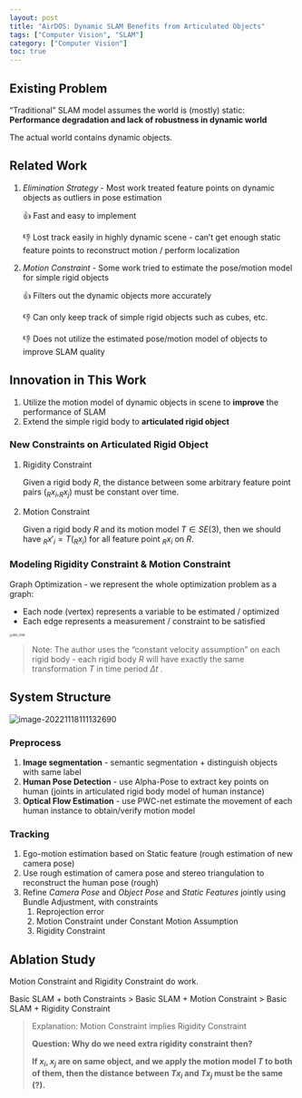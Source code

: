 ```yaml
---
layout: post
title: "AirDOS: Dynamic SLAM Benefits from Articulated Objects"
tags: ["Computer Vision", "SLAM"]
category: ["Computer Vision"]
toc: true
---
```


## Existing Problem

“Traditional” SLAM model assumes the world is (mostly) static: **Performance degradation and lack of robustness in dynamic world**

The actual world contains dynamic objects.

<!--more-->

## Related Work

1. *Elimination Strategy* - Most work treated feature points on dynamic objects as outliers in pose estimation

    :+1: Fast and easy to implement

    :-1: Lost track easily in highly dynamic scene - can’t get enough static feature points to reconstruct motion / perform localization

2. *Motion Constraint* - Some work tried to estimate the pose/motion model for simple rigid objects

    :+1: Filters out the dynamic objects more accurately

    :-1: Can only keep track of simple rigid objects such as cubes, etc.

    :-1: Does not utilize the estimated pose/motion model of objects to improve SLAM quality

## Innovation in This Work

1. Utilize the motion model of dynamic objects in scene to **improve** the performance of SLAM
2. Extend the simple rigid body to **articulated rigid object**

### New Constraints on Articulated Rigid Object

1. Rigidity Constraint

    Given a rigid body $R$, the distance between some arbitrary feature point pairs $(_Rx_i, _Rx_j)$ must be constant over time.

2. Motion Constraint

    Given a rigid body $R$ and its motion model $T \in SE(3)$, then we should have $_Rx'_i = T (_Rx_i)$ for all feature point $_Rx_i$ on $R$.

### Modeling Rigidity Constraint & Motion Constraint

Graph Optimization - we represent the whole optimization problem as a graph:

* Each node (vertex) represents a variable to be estimated / optimized
* Each edge represents a measurement / constraint to be satisfied

<img src="https://markdown-img-1304853431.file.myqcloud.com/202211171533300.jpg" alt="IMG_3286" style="zoom: 33%;" />

> Note: The author uses the “constant velocity assumption” on each rigid body - each rigid body $R$ will have exactly the same transformation $T$ in time period $\Delta t$ .

## System Structure

![image-20221118111132690](https://markdown-img-1304853431.file.myqcloud.com/20221118111139.png)

### Preprocess

1. **Image segmentation** - semantic segmentation + distinguish objects with same label
2. **Human Pose Detection** - use Alpha-Pose to extract key points on human (joints in articulated rigid body model of human instance)
3. **Optical Flow Estimation** - use PWC-net estimate the movement of each human instance to obtain/verify motion model

### Tracking

1. Ego-motion estimation based on Static feature (rough estimation of new camera pose)
2. Use rough estimation of camera pose and stereo triangulation to reconstruct the human pose (rough)
3. Refine *Camera Pose* and *Object Pose* and *Static Features* jointly using Bundle Adjustment, with constraints
    1. Reprojection error
    2. Motion Constraint under Constant Motion Assumption
    3. Rigidity Constraint

## Ablation Study

Motion Constraint and Rigidity Constraint do work.

Basic SLAM + both Constraints > Basic SLAM + Motion Constraint > Basic SLAM + Rigidity Constraint

> Explanation: Motion Constraint implies Rigidity Constraint 
>
> **Question: Why do we need extra rigidity constraint then?**
>
> **If $x_i, x_j$ are on same object, and we apply the motion model $T$ to both of them, then the distance between $Tx_i$ and $Tx_j$ must be the same (?).**
